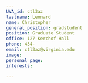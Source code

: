 ```yaml
---
UVA_id: ctl3az
lastname: Leonard
name: Christopher
general_position: gradstudent
position: Graduate Student
office: 127 Kerchof Hall
phone: 434-
email: ctl3az@virginia.edu
image:
personal_page:
interests:

---
```


